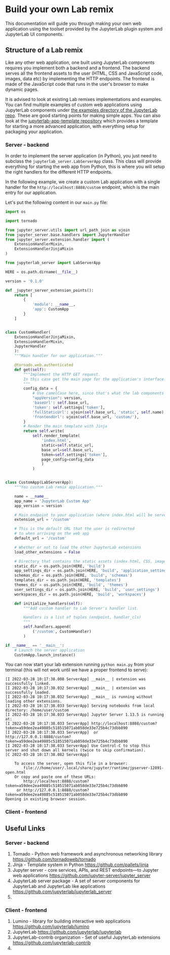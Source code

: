 # Build your own Lab remix

This documentation will guide you through making your own web application using the toolset provided by the JupyterLab plugin system and JupyterLab UI components.

## Structure of a Lab remix

Like any other web application, one built using JupyterLab components requires you implement both a backend and a frontend. The backend serves all the frontend assets to the user (HTML, CSS and JavaScript code, images, data etc) by implementing the HTTP endpoints. The frontend is made of the JavaScript code that runs in the user's browser to make dynamic pages.

It is advised to look at existing Lab remixes implementations and examples. You can find multiple examples of custom web applications using JupyterLab components under [the examples directory of the JupyterLab repo](https://github.com/jupyterlab/jupyterlab/tree/master/examples). These are good starting points for making simple apps. You can also look at the [jupyterlab-app-template repository](https://github.com/jtpio/jupyterlab-app-template) which provides a template for starting a more advanced application, with everything setup for packaging your application.

### Server - backend

In order to implement the server application (in Python), you just need to subclass the `jupyterlab_server.LabServerApp` class. This class will provide everything for starting the web app from Python, this is where you will setup the right handlers for the different HTTP endpoints.

In the following example, we create a custom Lab application with a single handler for the `http://localhost:8888/custom` endpoint, which is the main entry for our application.

Let's put the following content in our `main.py` file:

```python
import os

import tornado

from jupyter_server.utils import url_path_join as ujoin
from jupyter_server.base.handlers import JupyterHandler
from jupyter_server.extension.handler import (
    ExtensionHandlerMixin,
    ExtensionHandlerJinjaMixin
)

from jupyterlab_server import LabServerApp

HERE = os.path.dirname(__file__)

version = '0.1.0'

def _jupyter_server_extension_points():
    return [
        {
            'module': __name__,
            'app': CustomApp
        }
    ]


class CustomHandler(
    ExtensionHandlerJinjaMixin,
    ExtensionHandlerMixin,
    JupyterHandler
    ):
    """Main handler for our application."""

    @tornado.web.authenticated
    def get(self):
        """Implement the HTTP GET request.
        In this case get the main page for the application's interface.
        """
        config_data = {
            # Use camelCase here, since that's what the lab components expect
            "appVersion": version,
            'baseUrl': self.base_url,
            'token': self.settings['token'],
            'fullStaticUrl': ujoin(self.base_url, 'static', self.name),
            'frontendUrl': ujoin(self.base_url, 'custom/'),
        }
        # Render the main template with Jinja
        return self.write(
            self.render_template(
                'index.html',
                static=self.static_url,
                base_url=self.base_url,
                token=self.settings['token'],
                page_config=config_data
                )
            )


class CustomApp(LabServerApp):
    """You custom Lab remix application."""

    name = __name__
    app_name = 'JupyterLab Custom App'
    app_version = version

    # Main endpoint to your application (where index.html will be served)
    extension_url = '/custom'

    # This is the default URL that the user is redirected
    # to when arriving on the web app
    default_url = '/custom'

    # Whether or not to load the other JupyterLab extensions
    load_other_extensions = False

    # Directory that contains the static assets (index.html, CSS, images etc)
    static_dir = os.path.join(HERE, 'build')
    app_settings_dir = os.path.join(HERE, 'build', 'application_settings')
    schemas_dir = os.path.join(HERE, 'build', 'schemas')
    templates_dir = os.path.join(HERE, 'templates')
    themes_dir = os.path.join(HERE, 'build', 'themes')
    user_settings_dir = os.path.join(HERE, 'build', 'user_settings')
    workspaces_dir = os.path.join(HERE, 'build', 'workspaces')

    def initialize_handlers(self):
        """Add custom handler to Lab Server's handler list.

        Handlers is a list of tuples (endpoint, handler_cls)
        """
        self.handlers.append(
            ('/custom', CustomHandler)
        )

if __name__ == '__main__':
    # Launch the server application
    CustomApp.launch_instance()
```

You can now start your lab extension running `python main.py` from your terminal (this will not work until we have a proper frontend to serve):

```
[I 2022-03-28 10:17:38.008 ServerApp] __main__ | extension was successfully linked.
[I 2022-03-28 10:17:38.032 ServerApp] __main__ | extension was successfully loaded.
[I 2022-03-28 10:17:38.032 ServerApp] __main__ is running without loading other extensions.
[I 2022-03-28 10:17:38.033 ServerApp] Serving notebooks from local directory: /home/user/custom
[I 2022-03-28 10:17:38.033 ServerApp] Jupyter Server 1.13.5 is running at:
[I 2022-03-28 10:17:38.033 ServerApp] http://localhost:8888/custom?token=a59dee2ea49885c518515071ab058de33e725b4c73dbb890
[I 2022-03-28 10:17:38.033 ServerApp]  or http://127.0.0.1:8888/custom?token=a59dee2ea49885c518515071ab058de33e725b4c73dbb890
[I 2022-03-28 10:17:38.033 ServerApp] Use Control-C to stop this server and shut down all kernels (twice to skip confirmation).
[C 2022-03-28 10:17:38.082 ServerApp]

    To access the server, open this file in a browser:
        file:///home/user/.local/share/jupyter/runtime/jpserver-12891-open.html
    Or copy and paste one of these URLs:
        http://localhost:8888/custom?token=a59dee2ea49885c518515071ab058de33e725b4c73dbb890
     or http://127.0.0.1:8888/custom?token=a59dee2ea49885c518515071ab058de33e725b4c73dbb890
Opening in existing browser session.
```

### Client - frontend



## Useful Links

### Server - backend

1) Tornado - Python web framework and asynchronous networking library https://github.com/tornadoweb/tornado
2) Jinja - Template system in Python https://github.com/pallets/jinja
3) Jupyter server - core services, APIs, and REST endpoints—to Jupyter web applications https://github.com/jupyter-server/jupyter_server
4) JupyterLab server package - A set of server components for JupyterLab and JupyterLab like applications https://github.com/jupyterlab/jupyterlab_server
5)


### Client - frontend

1) Lumino - library for building interactive web applications https://github.com/jupyterlab/lumino
2) JupyterLab https://github.com/jupyterlab/jupyterlab
3) JupyterLab-contrib organization - Set of useful JupyterLab extensions https://github.com/jupyterlab-contrib
4)
